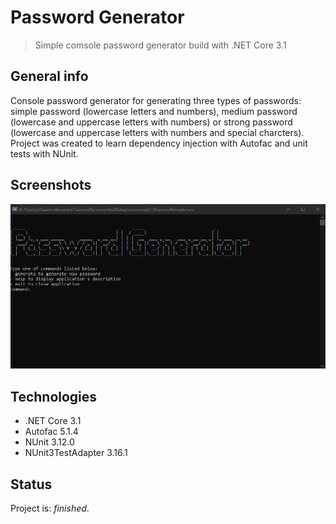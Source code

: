 # Password Generator
> Simple comsole password generator build with .NET Core 3.1

## General info
Console password generator for generating three types of passwords:
simple password (lowercase letters and numbers), medium password (lowercase and uppercase letters with numbers) or strong password (lowercase and uppercase letters with numbers and special charcters). Project was created to learn dependency injection with Autofac and unit tests with NUnit.

## Screenshots
![Example screenshot](screen.png)

## Technologies
* .NET Core 3.1
* Autofac 5.1.4
* NUnit 3.12.0
* NUnit3TestAdapter 3.16.1

## Status
Project is: _finished_.